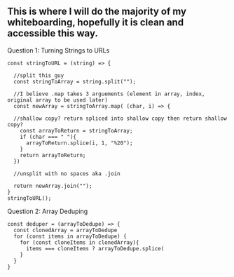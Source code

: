 ## This is where I will do the majority of my whiteboarding, hopefully it is clean and accessible this way.

Question 1: Turning Strings to URLs
```
const stringToURL = (string) => {

  //split this guy
  const stringToArray = string.split("");
  
  //I believe .map takes 3 arguements (element in array, index, original array to be used later)
  const newArray = stringToArray.map( (char, i) => {
  
  //shallow copy? return spliced into shallow copy then return shallow copy?
    const arrayToReturn = stringToArray;
    if (char === " "){
      arrayToReturn.splice(i, 1, "%20");
    }
    return arrayToReturn;
  })
  
  //unsplit with no spaces aka .join
  
  return newArray.join("");
}
stringToURL();
```

Question 2: Array Deduping
```
const deduper = (arrayToDedupe) => {
  const clonedArray = arrayToDedupe
  for (const items in arrayToDedupe) {
    for (const cloneItems in clonedArray){
      items === cloneItems ? arrayToDedupe.splice(
    }
  }
}

```
